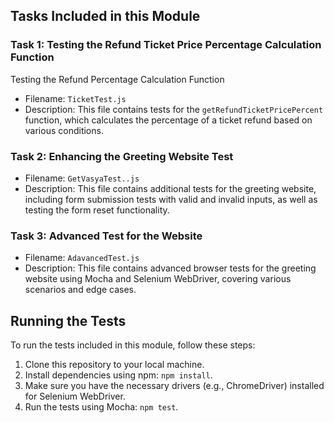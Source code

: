 ## Tasks Included in this Module

### Task 1: Testing the Refund Ticket Price Percentage Calculation Function 

Testing the Refund Percentage Calculation Function


- Filename: `TicketTest.js`
- Description: This file contains tests for the `getRefundTicketPricePercent` function, which calculates the percentage of a ticket refund based on various conditions.

### Task 2: Enhancing the Greeting Website Test
- Filename: `GetVasyaTest..js`
- Description: This file contains additional tests for the greeting website, including form submission tests with valid and invalid inputs, as well as testing the form reset functionality.

### Task 3: Advanced Test for the Website
- Filename: `AdavancedTest.js`
- Description: This file contains advanced browser tests for the greeting website using Mocha and Selenium WebDriver, covering various scenarios and edge cases.

## Running the Tests

To run the tests included in this module, follow these steps:

1. Clone this repository to your local machine.
2. Install dependencies using npm: `npm install`.
3. Make sure you have the necessary drivers (e.g., ChromeDriver) installed for Selenium WebDriver.
4. Run the tests using Mocha: `npm test`.


